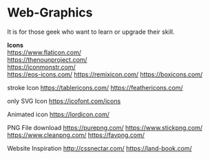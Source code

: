 # Web-Graphics

It is for those geek who want to learn or upgrade their skill. 

<strong>Icons</strong><br/>
https://www.flaticon.com/<br/>
https://thenounproject.com/<br/>
https://iconmonstr.com/<br/>
https://eos-icons.com/
https://remixicon.com/
https://boxicons.com/

stroke Icon
https://tablericons.com/
https://feathericons.com/

only SVG Icon
https://icofont.com/icons

Animated icon
https://lordicon.com/

PNG File download
https://purepng.com/
https://www.stickpng.com/
https://www.cleanpng.com/
https://favpng.com/

Website Inspiration
http://cssnectar.com/
https://land-book.com/
